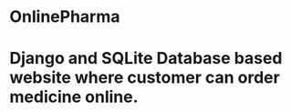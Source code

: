 # OnlinePharma
# Django and SQLite Database based website where customer can order medicine online.
